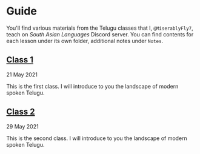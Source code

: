 # Guide
You'll find various materials from the Telugu classes that I, `@MiserablyFly7`, teach on *South Asian Languages* Discord server. You can find contents for each lesson under its own folder, additional notes under `Notes`.

## [Class 1](https://github.com/miserablefly/teluguClass-with-Fly-SAL/tree/main/Class%201)
21 May 2021  

This is the first class. I will introduce to you the landscape of modern spoken Telugu.

## [Class 2](https://github.com/miserablefly/teluguClass-with-Fly-SAL/tree/main/Class%202)
29 May 2021  

This is the second class. I will introduce to you the landscape of modern spoken Telugu.


